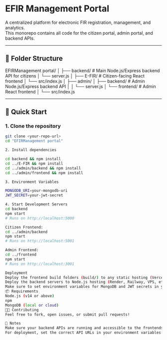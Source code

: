 # EFIR Management Portal

A centralized platform for electronic FIR registration, management, and analytics.  
This monorepo contains all code for the citizen portal, admin portal, and backend APIs.

---

## 📁 Folder Structure
EFIRManagement portal/ │ ├── backend/ # Main Node.js/Express backend API for citizens │ └── server.js │ ├── E-FIR/ # Citizen-facing React frontend │ └── src/index.js │ ├── admin/ │ ├── backend/ # Admin Node.js/Express backend API │ │ └── server.js │ └── frontend/ # Admin React frontend │ └── src/index.js


---

## 🚀 Quick Start

### 1. Clone the repository

```bash
git clone <your-repo-url>
cd "EFIRManagement portal"

2. Install dependencies

cd backend && npm install
cd ../E-FIR && npm install
cd ../admin/backend && npm install
cd ../admin/frontend && npm install

3. Environment Variables

MONGODB_URI=your-mongodb-uri
JWT_SECRET=your-jwt-secret

4. Start Development Servers
cd backend
npm start
# Runs on http://localhost:5000

Citizen Frontend:
cd ../admin/backend
npm start
# Runs on http://localhost:5001

Admin Frontend:
cd ../frontend
npm start
# Runs on http://localhost:3001

Deployment
Deploy the frontend build folders (build/) to any static hosting (Vercel, Netlify, etc).
Deploy the backend servers to Node.js hosting (Render, Railway, VPS, etc).
Make sure to set environment variables for MongoDB and JWT secrets in your deployment platform.
📦 Requirements
Node.js (v14 or above)
npm
MongoDB (local or cloud)
👨‍💻 Contributing
Feel free to fork, open issues, or submit pull requests!

📣 Notes
Make sure your backend APIs are running and accessible to the frontends.
For deployment, set the correct API URLs in your environment variables if needed.